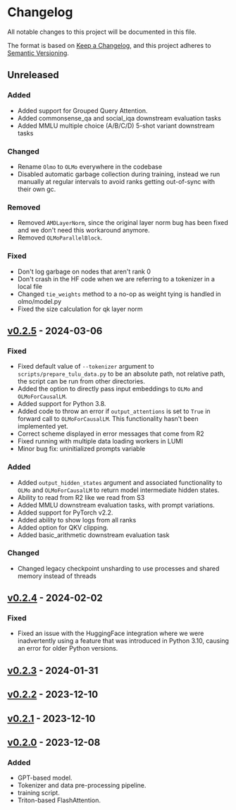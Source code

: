 # Changelog

All notable changes to this project will be documented in this file.

The format is based on [Keep a Changelog](https://keepachangelog.com/en/1.0.0/),
and this project adheres to [Semantic Versioning](https://semver.org/spec/v2.0.0.html).

## Unreleased

### Added

- Added support for Grouped Query Attention.
- Added commonsense_qa and social_iqa downstream evaluation tasks
- Added MMLU multiple choice (A/B/C/D) 5-shot variant downstream tasks

### Changed

- Rename `Olmo` to `OLMo` everywhere in the codebase
- Disabled automatic garbage collection during training, instead we run manually at regular intervals to avoid ranks getting out-of-sync with their own gc.

### Removed

- Removed `AMDLayerNorm`, since the original layer norm bug has been fixed and we don't need this workaround anymore.
- Removed `OLMoParallelBlock`.

### Fixed

- Don't log garbage on nodes that aren't rank 0
- Don't crash in the HF code when we are referring to a tokenizer in a local file
- Changed `tie_weights` method to a no-op as weight tying is handled in olmo/model.py
- Fixed the size calculation for qk layer norm

## [v0.2.5](https://github.com/allenai/OLMo/releases/tag/v0.2.5) - 2024-03-06

### Fixed

- Fixed default value of `--tokenizer` argument to `scripts/prepare_tulu_data.py` to be an absolute path, not relative path, the script can be run from other directories.
- Added the option to directly pass input embeddings to `OLMo` and `OLMoForCausalLM`.
- Added support for Python 3.8.
- Added code to throw an error if `output_attentions` is set to `True` in forward call to `OLMoForCausalLM`. This functionality hasn't been implemented yet.
- Correct scheme displayed in error messages that come from R2
- Fixed running with multiple data loading workers in LUMI
- Minor bug fix: uninitialized prompts variable

### Added
- Added `output_hidden_states` argument and associated functionality to `OLMo` and `OLMoForCausalLM` to return model intermediate hidden states.
- Ability to read from R2 like we read from S3
- Added MMLU downstream evaluation tasks, with prompt variations.
- Added support for PyTorch v2.2.
- Added ability to show logs from all ranks
- Added option for QKV clipping.
- Added basic_arithmetic downstream evaluation task

### Changed

- Changed legacy checkpoint unsharding to use processes and shared memory instead of threads


## [v0.2.4](https://github.com/allenai/OLMo/releases/tag/v0.2.4) - 2024-02-02

### Fixed

- Fixed an issue with the HuggingFace integration where we were inadvertently using a feature that was introduced in Python 3.10, causing an error for older Python versions.

## [v0.2.3](https://github.com/allenai/OLMo/releases/tag/v0.2.3) - 2024-01-31

## [v0.2.2](https://github.com/allenai/LLM/releases/tag/v0.2.2) - 2023-12-10

## [v0.2.1](https://github.com/allenai/LLM/releases/tag/v0.2.1) - 2023-12-10

## [v0.2.0](https://github.com/allenai/LLM/releases/tag/v0.2.0) - 2023-12-08

### Added

- GPT-based model.
- Tokenizer and data pre-processing pipeline.
- training script.
- Triton-based FlashAttention.
